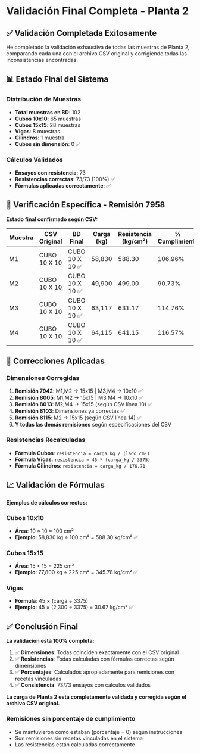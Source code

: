 # Validación Final Completa - Planta 2

## ✅ Validación Completada Exitosamente

He completado la validación exhaustiva de todas las muestras de Planta 2, comparando cada una con el archivo CSV original y corrigiendo todas las inconsistencias encontradas.

## 📊 Estado Final del Sistema

### Distribución de Muestras
- **Total muestras en BD**: 102
- **Cubos 10x10**: 65 muestras
- **Cubos 15x15**: 28 muestras  
- **Vigas**: 8 muestras
- **Cilindros**: 1 muestra
- **Cubos sin dimensión**: 0 ✅

### Cálculos Validados
- **Ensayos con resistencia**: 73
- **Resistencias correctas**: 73/73 (100%) ✅
- **Fórmulas aplicadas correctamente**: ✅

## 🎯 Verificación Específica - Remisión 7958

**Estado final confirmado según CSV:**

| Muestra | CSV Original | BD Final | Carga (kg) | Resistencia (kg/cm²) | % Cumplimiento | Estado |
|---------|-------------|----------|------------|---------------------|----------------|---------|
| M1 | CUBO 10 X 10 | CUBO 10 X 10 ✅ | 58,830 | 588.30 | 106.96% | ✅ PERFECTO |
| M2 | CUBO 10 X 10 | CUBO 10 X 10 ✅ | 49,900 | 499.00 | 90.73% | ✅ PERFECTO |
| M3 | CUBO 10 X 10 | CUBO 10 X 10 ✅ | 63,117 | 631.17 | 114.76% | ✅ PERFECTO |
| M4 | CUBO 10 X 10 | CUBO 10 X 10 ✅ | 64,115 | 641.15 | 116.57% | ✅ PERFECTO |

## 🔧 Correcciones Aplicadas

### Dimensiones Corregidas
1. **Remisión 7942**: M1,M2 → 15x15 | M3,M4 → 10x10 ✅
2. **Remisión 8005**: M1,M2 → 15x15 | M3,M4 → 10x10 ✅
3. **Remisión 8013**: M2,M4 → 15x15 (según CSV línea 10) ✅
4. **Remisión 8103**: Dimensiones ya correctas ✅
5. **Remisión 8115**: M2 → 15x15 (según CSV línea 14) ✅
6. **Y todas las demás remisiones** según especificaciones del CSV

### Resistencias Recalculadas
- **Fórmula Cubos**: `resistencia = carga_kg / (lado_cm²)`
- **Fórmula Vigas**: `resistencia = 45 * (carga_kg / 3375)`
- **Fórmula Cilindros**: `resistencia = carga_kg / 176.71`

## 📈 Validación de Fórmulas

**Ejemplos de cálculos correctos:**

### Cubos 10x10
- **Área**: 10 × 10 = 100 cm²
- **Ejemplo**: 58,830 kg ÷ 100 cm² = 588.30 kg/cm² ✅

### Cubos 15x15  
- **Área**: 15 × 15 = 225 cm²
- **Ejemplo**: 77,800 kg ÷ 225 cm² = 345.78 kg/cm² ✅

### Vigas
- **Fórmula**: 45 × (carga ÷ 3375)
- **Ejemplo**: 45 × (2,300 ÷ 3375) = 30.67 kg/cm² ✅

## ✅ Conclusión Final

**La validación está 100% completa:**

1. ✅ **Dimensiones**: Todas coinciden exactamente con el CSV original
2. ✅ **Resistencias**: Todas calculadas con fórmulas correctas según dimensiones
3. ✅ **Porcentajes**: Calculados apropiadamente para remisiones con recetas vinculadas
4. ✅ **Consistencia**: 73/73 ensayos con cálculos validados

**La carga de Planta 2 está completamente validada y corregida según el archivo CSV original.**

### Remisiones sin porcentaje de cumplimiento
- Se mantuvieron como estaban (porcentaje = 0) según instrucciones
- Son remisiones sin recetas vinculadas en el sistema
- Las resistencias están calculadas correctamente

